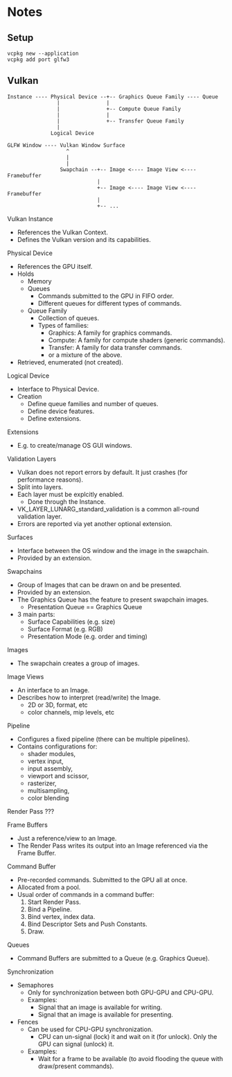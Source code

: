 # Notes

## Setup

```
vcpkg new --application
vcpkg add port glfw3
```

## Vulkan

```
Instance ---- Physical Device --+-- Graphics Queue Family ---- Queue
                |               |
                |               +-- Compute Queue Family
                |               |
                |               +-- Transfer Queue Family
                |
              Logical Device 
```

```
GLFW Window ---- Vulkan Window Surface
                   ^
                   |
                   |
                 Swapchain --+-- Image <---- Image View <---- Framebuffer
                             |
                             +-- Image <---- Image View <---- Framebuffer
                             |
                             +-- ...
```


Vulkan Instance
- References the Vulkan Context.
- Defines the Vulkan version and its capabilities.

Physical Device
- References the GPU itself.
- Holds
  - Memory
  - Queues
    - Commands submitted to the GPU in FIFO order.
    - Different queues for different types of commands.
  - Queue Family
    - Collection of queues.
    - Types of families:
      - Graphics: A family for graphics commands.
      - Compute: A family for compute shaders (generic commands).
      - Transfer: A family for data transfer commands.
      - or a mixture of the above.
- Retrieved, enumerated (not created).

Logical Device
- Interface to Physical Device.
- Creation
  - Define queue families and number of queues.
  - Define device features.
  - Define extensions.

Extensions
- E.g. to create/manage OS GUI windows.

Validation Layers
- Vulkan does not report errors by default. It just crashes (for performance reasons).
- Split into layers.
- Each layer must be explcitly enabled.
  - Done through the Instance.
- VK_LAYER_LUNARG_standard_validation is a common all-round validation layer.
- Errors are reported via yet another optional extension.

Surfaces
- Interface between the OS window and the image in the swapchain.
- Provided by an extension.

Swapchains
- Group of Images that can be drawn on and be presented.
- Provided by an extension.
- The Graphics Queue has the feature to present swapchain images.
  - Presentation Queue == Graphics Queue
- 3 main parts:
  - Surface Capabilities (e.g. size)
  - Surface Format (e.g. RGB)
  - Presentation Mode (e.g. order and timing)

Images
- The swapchain creates a group of images.

Image Views
- An interface to an Image.
- Describes how to interpret (read/write) the Image.
  - 2D or 3D, format, etc
  - color channels, mip levels, etc

Pipeline
- Configures a fixed pipeline (there can be multiple pipelines).
- Contains configurations for:
  - shader modules,
  - vertex input,
  - input assembly,
  - viewport and scissor,
  - rasterizer,
  - multisampling,
  - color blending

Render Pass
???

Frame Buffers
- Just a reference/view to an Image.
- The Render Pass writes its output into an Image referenced via the Frame Buffer.

Command Buffer
- Pre-recorded commands. Submitted to the GPU all at once.
- Allocated from a pool.
- Usual order of commands in a command buffer:
  1. Start Render Pass.
  2. Bind a Pipeline.
  3. Bind vertex, index data.
  4. Bind Descriptor Sets and Push Constants.
  5. Draw.

Queues
- Command Buffers are submitted to a Queue (e.g. Graphics Queue).

Synchronization
- Semaphores
  - Only for synchronization between both GPU-GPU and CPU-GPU.
  - Examples:
    - Signal that an image is available for writing.
    - Signal that an image is available for presenting.
- Fences
  - Can be used for CPU-GPU synchronization.
    - CPU can un-signal (lock) it and wait on it (for unlock). Only the GPU can signal (unlock) it.
  - Examples:
    - Wait for a frame to be available (to avoid flooding the queue with draw/present commands).
